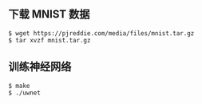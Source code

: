 ## 下载 MNIST 数据
```
$ wget https://pjreddie.com/media/files/mnist.tar.gz
$ tar xvzf mnist.tar.gz
```

## 训练神经网络

```
$ make
$ ./uwnet
```

